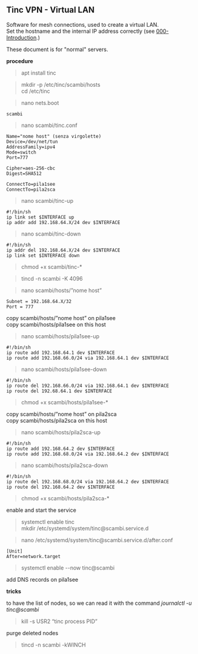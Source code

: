 ## Tinc VPN - Virtual LAN

Software for mesh connections, used to create a virtual LAN.  
Set the hostname and the internal IP address correctly (see [000-Introduction](000-Introduction.md).)

These document is for "normal" servers.  

**procedure**

>apt install tinc

>mkdir -p /etc/tinc/scambi/hosts  
>cd /etc/tinc

>nano nets.boot

    scambi  

>nano scambi/tinc.conf  

    Name="nome host" (senza virgolette)
    Device=/dev/net/tun
    AddressFamily=ipv4
    Mode=switch
    Port=777

    Cipher=aes-256-cbc
    Digest=SHA512

    ConnectTo=pila1see
    ConnectTo=pila2sca

>nano scambi/tinc-up

    #!/bin/sh
    ip link set $INTERFACE up
    ip addr add 192.168.64.X/24 dev $INTERFACE

>nano scambi/tinc-down

    #!/bin/sh
    ip addr del 192.168.64.X/24 dev $INTERFACE
    ip link set $INTERFACE down

>chmod +x scambi/tinc-*

>tincd -n scambi -K 4096

>nano scambi/hosts/”nome host”

    Subnet = 192.168.64.X/32
    Port = 777

copy scambi/hosts/”nome host” on pila1see  
copy scambi/hosts/pila1see on this host  

>nano scambi/hosts/pila1see-up

    #!/bin/sh
    ip route add 192.168.64.1 dev $INTERFACE
    ip route add 192.168.66.0/24 via 192.168.64.1 dev $INTERFACE

>nano scambi/hosts/pila1see-down

    #!/bin/sh
    ip route del 192.168.66.0/24 via 192.168.64.1 dev $INTERFACE
    ip route del 192.68.64.1 dev $INTERFACE

>chmod +x scambi/hosts/pila1see-*

copy scambi/hosts/”nome host” on pila2sca  
copy scambi/hosts/pila2sca on this host  

>nano scambi/hosts/pila2sca-up

    #!/bin/sh
    ip route add 192.168.64.2 dev $INTERFACE
    ip route add 192.168.68.0/24 via 192.168.64.2 dev $INTERFACE

>nano scambi/hosts/pila2sca-down

    #!/bin/sh
    ip route del 192.168.68.0/24 via 192.168.64.2 dev $INTERFACE
    ip route del 192.168.64.2 dev $INTERFACE

>chmod +x scambi/hosts/pila2sca-*

enable and start the service  

>systemctl enable tinc  
>mkdir /etc/systemd/system/tinc\@scambi.service.d  

>nano /etc/systemd/system/tinc\@scambi.service.d/after.conf

    [Unit]
    After=network.target

>systemctl enable --now tinc@scambi

add DNS records on pila1see

**tricks**

to have the list of nodes, so we can read it with the command *journalctl -u tinc@scambi*  

>kill -s USR2 “tinc process PID”

purge deleted nodes
>tincd -n scambi -kWINCH

